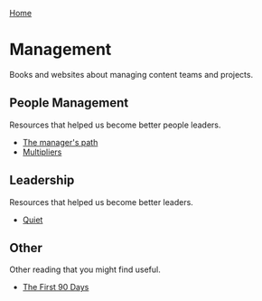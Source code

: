 [Home](index.md)

# Management
Books and websites about managing content teams and projects.

## People Management
Resources that helped us become better people leaders.

* [The manager's path](http://shop.oreilly.com/product/0636920056843.do)
* [Multipliers](https://www.amazon.com.au/Multipliers-Best-Leaders-Everyone-Smarter/dp/0061964395)

<!-- ## Product and project management
Resources that helped us create roadmaps and manage projects.
-->

## Leadership
Resources that helped us become better leaders.

* [Quiet](https://www.bookdepository.com/Quiet-Susan-Cain/9780141029191)

## Other
Other reading that you might find useful.

* [The First 90 Days](https://www.amazon.com.au/First-Days-Updated-Expanded-Strategies-ebook/dp/B00B6U63ZE)
